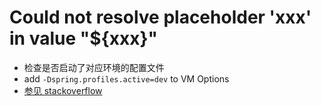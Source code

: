 # Could not resolve placeholder 'xxx' in value "${xxx}"
- 检查是否启动了对应环境的配置文件
- add `-Dspring.profiles.active=dev` to VM Options
- [参见 stackoverflow](https://stackoverflow.com/questions/39738901/how-do-i-activate-a-spring-boot-profile-when-running-from-intellij)
